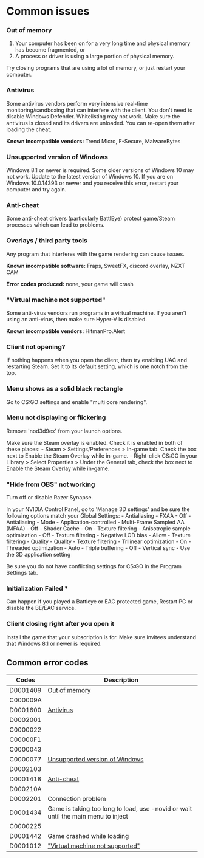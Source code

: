 # Common issues

### Out of memory

1. Your computer has been on for a very long time and physical memory has become fragmented, or
2. A process or driver is using a large portion of physical memory.

Try closing programs that are using a lot of memory, or just restart your computer.

### Antivirus

Some antivirus vendors perform very intensive real-time monitoring/sandboxing that can interfere with the client. You don't need to disable Windows Defender. Whitelisting may not work. Make sure the antivirus is closed and its drivers are unloaded. You can re-open them after loading the cheat.

**Known incompatible vendors:** Trend Micro, F-Secure, MalwareBytes

### Unsupported version of Windows

Windows 8.1 or newer is required. Some older versions of Windows 10 may not work. Update to the latest version of Windows 10. If you are on Windows 10.0.14393 or newer and you receive this error, restart your computer and try again.

### Anti-cheat

Some anti-cheat drivers (particularly BattlEye) protect game/Steam processes which can lead to problems.

### Overlays / third party tools

Any program that interferes with the game rendering can cause issues.

**Known incompatible software:**  Fraps, SweetFX, discord overlay, NZXT CAM

**Error codes produced:** none, your game will crash

### "Virtual machine not supported"

Some anti-virus vendors run programs in a virtual machine. If you aren't using an anti-virus, then make sure Hyper-V is disabled.

**Known incompatible vendors:** HitmanPro.Alert

### Client not opening?

If nothing happens when you open the client, then try enabling UAC and restarting Steam. Set it to its default setting, which is one notch from the top.

### Menu shows as a solid black rectangle

Go to CS:GO settings and enable "multi core rendering".

### Menu not displaying or flickering

Remove 'nod3d9ex' from your launch options.

Make sure the Steam overlay is enabled. Check it is enabled in both of these places:
    - Steam > Settings/Preferences > In-game tab. Check the box next to Enable the Steam Overlay while in-game.
    - Right-click CS:GO in your Library > Select Properties > Under the General tab, check the box next to Enable the Steam Overlay while in-game.

### "Hide from OBS" not working

Turn off or disable Razer Synapse.

In your NVIDIA Control Panel, go to 'Manage 3D settings' and be sure the following options match your Global Settings:
    - Antialiasing - FXAA - Off
    - Antialiasing - Mode - Application-controlled
    - Multi-Frame Sampled AA (MFAA) - Off
    - Shader Cache - On
    - Texture filtering - Anisotropic sample optimization - Off
    - Texture filtering - Negative LOD bias - Allow
    - Texture filtering - Quality - Quality
    - Texture filtering - Trilinear optimization - On
    - Threaded optimization - Auto
    - Triple buffering - Off
    - Vertical sync - Use the 3D application setting

Be sure you do not have conflicting settings for CS:GO in the Program Settings tab.

### Initialization Failed *

Can happen if you played a Battleye or EAC protected game, Restart PC or disable the BE/EAC service.

### Client closing right after you open it

Install the game that your subscription is for.
Make sure invitees understand that Windows 8.1 or newer is required.

## Common error codes

Codes | Description
----- | -----------
  D0001409 | [Out of memory](#out-of-memory)
  C000009A |
  D0001600 | [Antivirus](#antivirus)
  D0002001 |
  C0000022 |
  C00000F1 |
  C0000043 |
  C0000077 | [Unsupported version of Windows](#unsupported-version-of-windows)
  D0002103 |
  D0001418 | [Anti-cheat](#anti-cheat)
  D000210A |
  D0002201 | Connection problem
  D0001434 | Game is taking too long to load, use -novid or wait until the main menu to inject
  C0000225 |
  D0001442 | Game crashed while loading
  D0001012 | ["Virtual machine not supported"](#virtual-machine-not-supported)
